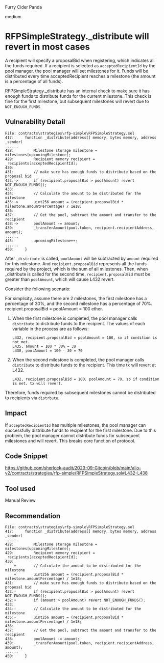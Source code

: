 Furry Cider Panda

medium

# RFPSimpleStrategy._distribute will revert in most cases

A recipient will specify a proposalBid when registering, which indicates all the funds required. If a recipient is selected as `acceptedRecipientId` by the pool manager, the pool manager will set milestones for it. Funds will be distributed every time acceptedRecipient reaches a milestone (the amount is a percentage of all funds).

RFPSimpleStrategy._distribute has an internal check to make sure it has enough funds to distribute funds for the current milestone. This check is fine for the first milestone, but subsequent milestones will revert due to `NOT_ENOUGH_FUNDS`.

## Vulnerability Detail

```solidity
File: contracts\strategies\rfp-simple\RFPSimpleStrategy.sol
417:     function _distribute(address[] memory, bytes memory, address _sender)
......
428:         Milestone storage milestone = milestones[upcomingMilestone];
429:         Recipient memory recipient = _recipients[acceptedRecipientId];
430:         
431:         // make sure has enough funds to distribute based on the proposal bid
432:->       if (recipient.proposalBid > poolAmount) revert NOT_ENOUGH_FUNDS();
433: 
434:         // Calculate the amount to be distributed for the milestone
435:->       uint256 amount = (recipient.proposalBid * milestone.amountPercentage) / 1e18;
436: 
437:         // Get the pool, subtract the amount and transfer to the recipient
438:->       poolAmount -= amount;
439:         _transferAmount(pool.token, recipient.recipientAddress, amount);
......
445:         upcomingMilestone++;
......
450:     }
```

After `_distribute` is called, `poolAmount` will be subtracted by `amount` required for this milestone. And `recipient.proposalBid` represents all the funds required by the project, which is the sum of all milestones. Then, when _distribute is called for the second time, `recipient.proposalBid` must be greater than `poolAmount`, which will cause L432 revert.

Consider the following scenario:

For simplicity, assume there are 2 milestones, the first milestone has a percentage of 30%, and the second milestone has a percentage of 70%. recipient.proposalBid = poolAmount = 100 ether.

1.  When the first milestone is completed, the pool manager calls `distribute` to distribute funds to the recipient. The values of each variable in the process are as follows:
    
    ```status
    L432, recipient.proposalBid = poolAmount = 100, so if condition is not met.
    L435, amount = 100 * 30% = 30
    L438, poolAmount = 100 - 30 = 70
    ```
    
2.  When the second milestone is completed, the pool manager calls `distribute` to distribute funds to the recipient. This time tx will revert at L432.
    
    ```status
    L432, recipient.proposalBid = 100, poolAmount = 70, so if condition is met. tx will revert.
    ```
    

Therefore, funds required by subsequent milestones cannot be distributed to recipients via `distrbute`.

## Impact

If `acceptedRecipientId` has multiple milestones, the pool manager can successfully distribute funds to recipient for the first milestone. Due to this problem, the pool manager cannot distribute funds for subsequent milestones and will revert. This breaks core function of protocol.

## Code Snippet

https://github.com/sherlock-audit/2023-09-Gitcoin/blob/main/allo-v2/contracts/strategies/rfp-simple/RFPSimpleStrategy.sol#L432-L438

## Tool used

Manual Review

## Recommendation

```fix
File: contracts\strategies\rfp-simple\RFPSimpleStrategy.sol
417:     function _distribute(address[] memory, bytes memory, address _sender)
......
428:         Milestone storage milestone = milestones[upcomingMilestone];
429:         Recipient memory recipient = _recipients[acceptedRecipientId];
430:   
    +        // Calculate the amount to be distributed for the milestone
    +        uint256 amount = (recipient.proposalBid * milestone.amountPercentage) / 1e18;      
431:         // make sure has enough funds to distribute based on the proposal bid
432:-        if (recipient.proposalBid > poolAmount) revert NOT_ENOUGH_FUNDS();
432:+        if (amount > poolAmount) revert NOT_ENOUGH_FUNDS();
433: 
434:-        // Calculate the amount to be distributed for the milestone
435:-        uint256 amount = (recipient.proposalBid * milestone.amountPercentage) / 1e18;
436: 
437:         // Get the pool, subtract the amount and transfer to the recipient
438:         poolAmount -= amount;
439:         _transferAmount(pool.token, recipient.recipientAddress, amount);
......
450:     }
```